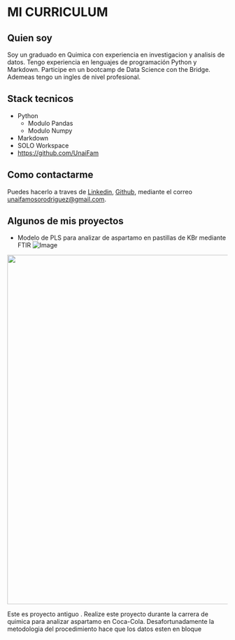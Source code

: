 # MI CURRICULUM

## Quien soy

Soy un graduado en Quimica con experiencia en investigacion y analisis de datos. Tengo experiencia en lenguajes de programación Python y Markdown.
Participe en un bootcamp de Data Science con the Bridge.
Ademeas tengo un ingles de nivel profesional.


## Stack tecnicos
* Python
  * Modulo Pandas
  * Modulo Numpy
* Markdown
* SOLO Workspace
* https://github.com/UnaiFam
  
## Como contactarme

Puedes hacerlo a traves de [Linkedin](www.linkedin.com/in/unai-famoso-rodriguez-873861333), [Github](https://github.com/UnaiFam), mediante el correo unaifamosorodriguez@gmail.com.

## Algunos de mis proyectos
* Modelo de PLS  para analizar de aspartamo en pastillas de KBr mediante FTIR
 ![Image](https://github.com/user-attachments/assets/e131f9a8-b72c-4e1f-b7f4-f4f9a3016a2d)

 
 <img src="[./img/error.png](https://github.com/user-attachments/assets/e131f9a8-b72c-4e1f-b7f4-f4f9a3016a2d)" width =800>



Este es proyecto antiguo . Realize este proyecto durante la carrera de quimica para analizar  aspartamo en Coca-Cola. Desafortunadamente la metodologia del procedimiento hace que los datos esten en bloque 
  
